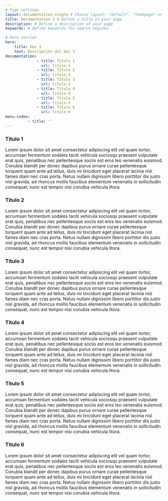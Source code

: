 ```yaml
---
# Page settings
layout: documentation-single # Choose layout: "default", "homepage" or "documentation-archive"
title: Documentation 1 # Define a title of your page
description: # Define a description of your page
keywords: # Define keywords for search engines

# Hero section
hero:
    title: Doc 3
    text: Descripción del doc 3
documentation:
              - title: Título 1
                url: titulo-1
              - title: Título 2
                url: titulo-2
              - title: Título 3
                url: titulo-3
              - title: Título 4
                url: titulo-4
              - title: Título 5
                url: titulo-5
              - title: Título 6
                url: titulo-6
menu-index:
          - title: ''
---
```


### Titulo 1
Lorem ipsum dolor sit amet consectetur adipiscing elit vel quam tortor, accumsan fermentum sodales taciti vehicula sociosqu praesent vulputate erat quis, penatibus nec pellentesque sociis est eros leo venenatis euismod. Conubia blandit per donec dapibus purus ornare curae pellentesque torquent quam ante ad tellus, duis mi tincidunt eget placerat lacinia nisl fames diam nec cras porta. Netus nullam dignissim libero porttitor dis justo nisl gravida, ad rhoncus mollis faucibus elementum venenatis in sollicitudin consequat, nunc est tempor nisi conubia vehicula litora.

### Titulo 2
Lorem ipsum dolor sit amet consectetur adipiscing elit vel quam tortor, accumsan fermentum sodales taciti vehicula sociosqu praesent vulputate erat quis, penatibus nec pellentesque sociis est eros leo venenatis euismod. Conubia blandit per donec dapibus purus ornare curae pellentesque torquent quam ante ad tellus, duis mi tincidunt eget placerat lacinia nisl fames diam nec cras porta. Netus nullam dignissim libero porttitor dis justo nisl gravida, ad rhoncus mollis faucibus elementum venenatis in sollicitudin consequat, nunc est tempor nisi conubia vehicula litora.

### Titulo 3
Lorem ipsum dolor sit amet consectetur adipiscing elit vel quam tortor, accumsan fermentum sodales taciti vehicula sociosqu praesent vulputate erat quis, penatibus nec pellentesque sociis est eros leo venenatis euismod. Conubia blandit per donec dapibus purus ornare curae pellentesque torquent quam ante ad tellus, duis mi tincidunt eget placerat lacinia nisl fames diam nec cras porta. Netus nullam dignissim libero porttitor dis justo nisl gravida, ad rhoncus mollis faucibus elementum venenatis in sollicitudin consequat, nunc est tempor nisi conubia vehicula litora.

### Titulo 4
Lorem ipsum dolor sit amet consectetur adipiscing elit vel quam tortor, accumsan fermentum sodales taciti vehicula sociosqu praesent vulputate erat quis, penatibus nec pellentesque sociis est eros leo venenatis euismod. Conubia blandit per donec dapibus purus ornare curae pellentesque torquent quam ante ad tellus, duis mi tincidunt eget placerat lacinia nisl fames diam nec cras porta. Netus nullam dignissim libero porttitor dis justo nisl gravida, ad rhoncus mollis faucibus elementum venenatis in sollicitudin consequat, nunc est tempor nisi conubia vehicula litora.

### Titulo 5
Lorem ipsum dolor sit amet consectetur adipiscing elit vel quam tortor, accumsan fermentum sodales taciti vehicula sociosqu praesent vulputate erat quis, penatibus nec pellentesque sociis est eros leo venenatis euismod. Conubia blandit per donec dapibus purus ornare curae pellentesque torquent quam ante ad tellus, duis mi tincidunt eget placerat lacinia nisl fames diam nec cras porta. Netus nullam dignissim libero porttitor dis justo nisl gravida, ad rhoncus mollis faucibus elementum venenatis in sollicitudin consequat, nunc est tempor nisi conubia vehicula litora.

### Titulo 6
Lorem ipsum dolor sit amet consectetur adipiscing elit vel quam tortor, accumsan fermentum sodales taciti vehicula sociosqu praesent vulputate erat quis, penatibus nec pellentesque sociis est eros leo venenatis euismod. Conubia blandit per donec dapibus purus ornare curae pellentesque torquent quam ante ad tellus, duis mi tincidunt eget placerat lacinia nisl fames diam nec cras porta. Netus nullam dignissim libero porttitor dis justo nisl gravida, ad rhoncus mollis faucibus elementum venenatis in sollicitudin consequat, nunc est tempor nisi conubia vehicula litora.
